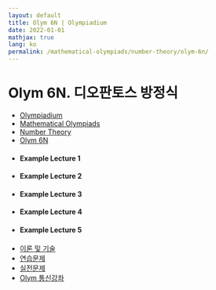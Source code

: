 ```yaml
---
layout: default
title: Olym 6N | Olympiadium
date: 2022-01-01
mathjax: true
lang: ko
permalink: /mathematical-olympiads/number-theory/olym-6n/
---
```

<h1>Olym 6N. 디오판토스 방정식 </h1>
<ul class="breadcrumb">
	<li><a href="{{ site.baseurl }}/">Olympiadium</a></li> 
	<li><a href="{{ site.baseurl }}/mathematical-olympiads/">Mathematical Olympiads</a></li> 
	<li><a href="{{ site.baseurl }}/mathematical-olympiads/number-theory/">Number Theory</a></li> 
	<li><a href="{{ site.baseurl }}/mathematical-olympiads/number-theory/olym-6n/">Olym 6N</a></li>
</ul>
<div class="row">
<div class="6u 12u$(medium)">
<ul>
  <li><h4>Example Lecture 1</h4></li>
  <li><h4>Example Lecture 2</h4></li>
  <li><h4>Example Lecture 3</h4></li>
  <li><h4>Example Lecture 4</h4></li>
  <li><h4>Example Lecture 5</h4></li>
</ul>
</div>
<div class="6u$ 12u$(medium)">
<ul class="actions vertical">
  <li><a href="{{ page.url }}theorems-and-techniques" class="button fit mid">이론 및 기술</a></li>
  <li><a href="{{ page.url }}exercise-problems" class="button fit mid">연습문제</a></li>
  <li><a href="{{ page.url }}practice-problems" class="button fit mid">실전문제</a></li>
  <li><a href="{{ page.url }}olym-handouts" class="button fit mid">Olym 통신강좌</a></li>
</ul>
</div>
</div>
